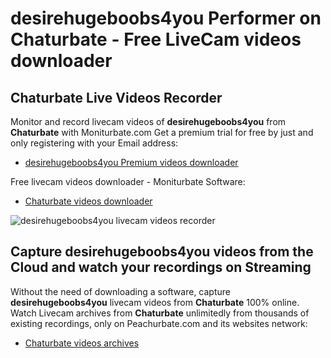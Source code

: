 # desirehugeboobs4you Performer on Chaturbate - Free LiveCam videos downloader

## Chaturbate Live Videos Recorder

Monitor and record livecam videos of **desirehugeboobs4you** from **Chaturbate** with Moniturbate.com
Get a premium trial for free by just and only registering with your Email address:
* [desirehugeboobs4you Premium videos downloader](https://moniturbate.com/request-demo-licence-key.html)

Free livecam videos downloader - Moniturbate Software:
* [Chaturbate videos downloader](https://moniturbate.com/moniturbate-download-software.html)

![desirehugeboobs4you livecam videos recorder](https://peachurnet.com/templates/moniturbate-software.png)


## Capture desirehugeboobs4you videos from the Cloud and watch your recordings on Streaming

Without the need of downloading a software, capture **desirehugeboobs4you** livecam videos from **Chaturbate** 100% online.
Watch Livecam archives from **Chaturbate** unlimitedly from thousands of existing recordings, only on Peachurbate.com and its websites network:
* [Chaturbate videos archives](https://peachurnet.com/)